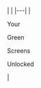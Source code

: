 <div class="api400-section1 product-section1" markdown="1">
| |
|---|
|<div class="api400-text-container"><p class="api400-h1">Your</p><p class="api400-h2">Green</p><p class="api400-h2">Screens</p><p class="api400-h3">Unlocked</p></div>|
</div>
